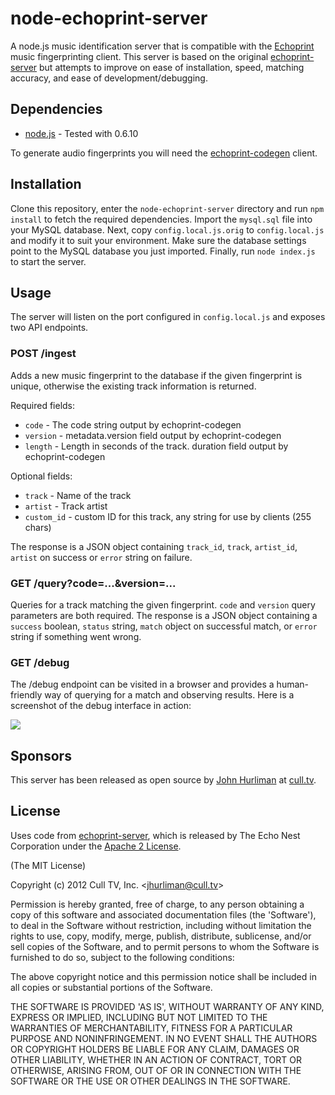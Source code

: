 # node-echoprint-server #

A node.js music identification server that is compatible with the 
[Echoprint](http://echoprint.me/) music fingerprinting client. This server is 
based on the original 
[echoprint-server](https://github.com/echonest/echoprint-server) but attempts 
to improve on ease of installation, speed, matching accuracy, and ease of 
development/debugging.

## Dependencies ##

* [node.js](http://nodejs.org/) - Tested with 0.6.10

To generate audio fingerprints you will need the 
[echoprint-codegen](https://github.com/echonest/echoprint-codegen) client.

## Installation ##

Clone this repository, enter the `node-echoprint-server` directory and run 
`npm install` to fetch the required dependencies. Import the `mysql.sql` file 
into your MySQL database. Next, copy `config.local.js.orig` to 
`config.local.js` and modify it to suit your environment. Make sure the 
database settings point to the MySQL database you just imported. Finally, run 
`node index.js` to start the server.

## Usage ##

The server will listen on the port configured in `config.local.js` and exposes 
two API endpoints.

### POST /ingest

Adds a new music fingerprint to the database if the given fingerprint is 
unique, otherwise the existing track information is returned.

Required fields:

* `code` - The code string output by echoprint-codegen
* `version` - metadata.version field output by echoprint-codegen
* `length` - Length in seconds of the track. duration field output by 
   echoprint-codegen

Optional fields:

* `track` - Name of the track
* `artist` - Track artist
* `custom_id` - custom ID for this track, any string for use by clients (255 chars)

The response is a JSON object containing `track_id`, `track`, `artist_id`, 
`artist` on success or `error` string on failure.
 
### GET /query?code=...&version=...

Queries for a track matching the given fingerprint. `code` and `version` 
query parameters are both required. The response is a JSON object 
containing a `success` boolean, `status` string, `match` object on 
successful match, or `error` string if something went wrong.

### GET /debug

The /debug endpoint can be visited in a browser and provides a human-friendly 
way of querying for a match and observing results. Here is a screenshot of the 
debug interface in action:

![](https://github.com/jhurliman/node-echoprint-server/raw/master/docs/node-echoprint-debug01.png)

## Sponsors ##

This server has been released as open source by 
[John Hurliman](http://jhurliman.org/) at [cull.tv](http://cull.tv).

## License ##

Uses code from 
[echoprint-server](https://github.com/echonest/echoprint-server), which is 
released by The Echo Nest Corporation under the 
[Apache 2 License](https://github.com/echonest/echoprint-server/blob/master/LICENSE).

(The MIT License)

Copyright (c) 2012 Cull TV, Inc. &lt;jhurliman@cull.tv&gt;

Permission is hereby granted, free of charge, to any person obtaining
a copy of this software and associated documentation files (the
'Software'), to deal in the Software without restriction, including
without limitation the rights to use, copy, modify, merge, publish,
distribute, sublicense, and/or sell copies of the Software, and to
permit persons to whom the Software is furnished to do so, subject to
the following conditions:

The above copyright notice and this permission notice shall be
included in all copies or substantial portions of the Software.

THE SOFTWARE IS PROVIDED 'AS IS', WITHOUT WARRANTY OF ANY KIND,
EXPRESS OR IMPLIED, INCLUDING BUT NOT LIMITED TO THE WARRANTIES OF
MERCHANTABILITY, FITNESS FOR A PARTICULAR PURPOSE AND NONINFRINGEMENT.
IN NO EVENT SHALL THE AUTHORS OR COPYRIGHT HOLDERS BE LIABLE FOR ANY
CLAIM, DAMAGES OR OTHER LIABILITY, WHETHER IN AN ACTION OF CONTRACT,
TORT OR OTHERWISE, ARISING FROM, OUT OF OR IN CONNECTION WITH THE
SOFTWARE OR THE USE OR OTHER DEALINGS IN THE SOFTWARE.
